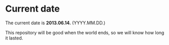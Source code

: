 # Current date

The current date is **2013.06.14.** (YYYY.MM.DD.)

This repository will be good when the world ends, so we will know how long it lasted.